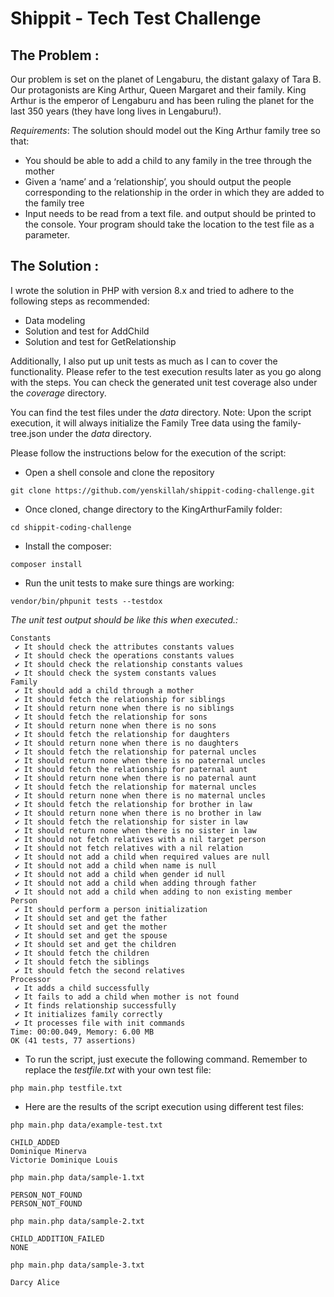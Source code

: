 Shippit - Tech Test Challenge
===================

The Problem :
-------
Our problem is set on the planet of Lengaburu, the distant galaxy of Tara B. Our protagonists are King Arthur, Queen Margaret and their family.
King Arthur is the emperor of Lengaburu and has been ruling the planet for the last 350 years (they have long lives in Lengaburu!).

*Requirements*:
The solution should model out the King Arthur family tree so that:
- You should be able to add a child to any family in the tree through the
mother
- Given a ‘name’ and a ‘relationship’, you should output the people
corresponding to the relationship in the order in which they are added to the family tree
- Input needs to be read from a text file. and output should be printed to the console. Your program should take the location to the test file as a parameter.

The Solution :
-------
I wrote the solution in PHP with version 8.x and tried to adhere to the following steps as recommended:
- Data modeling
- Solution and test for AddChild
- Solution and test for GetRelationship

Additionally, I also put up unit tests as much as I can to cover the functionality. 
Please refer to the test execution results later as you go along with the steps. You can check the generated unit test coverage also under the *coverage* directory.

You can find the test files under the *data* directory.
Note: Upon the script execution, it will always initialize the Family Tree data using the family-tree.json under the *data* directory.

Please follow the instructions below for the execution of the script:
- Open a shell console and clone the repository 
```
git clone https://github.com/yenskillah/shippit-coding-challenge.git
```
- Once cloned, change directory to the KingArthurFamily folder:
```
cd shippit-coding-challenge
```
- Install the composer: 
```
composer install
```

- Run the unit tests to make sure things are working:
```
vendor/bin/phpunit tests --testdox
```
*The unit test output should be like this when executed.:*
```
Constants
 ✔ It should check the attributes constants values
 ✔ It should check the operations constants values
 ✔ It should check the relationship constants values
 ✔ It should check the system constants values
Family
 ✔ It should add a child through a mother
 ✔ It should fetch the relationship for siblings
 ✔ It should return none when there is no siblings
 ✔ It should fetch the relationship for sons
 ✔ It should return none when there is no sons
 ✔ It should fetch the relationship for daughters
 ✔ It should return none when there is no daughters
 ✔ It should fetch the relationship for paternal uncles
 ✔ It should return none when there is no paternal uncles
 ✔ It should fetch the relationship for paternal aunt
 ✔ It should return none when there is no paternal aunt
 ✔ It should fetch the relationship for maternal uncles
 ✔ It should return none when there is no maternal uncles
 ✔ It should fetch the relationship for brother in law
 ✔ It should return none when there is no brother in law
 ✔ It should fetch the relationship for sister in law
 ✔ It should return none when there is no sister in law
 ✔ It should not fetch relatives with a nil target person
 ✔ It should not fetch relatives with a nil relation
 ✔ It should not add a child when required values are null
 ✔ It should not add a child when name is null
 ✔ It should not add a child when gender id null
 ✔ It should not add a child when adding through father
 ✔ It should not add a child when adding to non existing member
Person
 ✔ It should perform a person initialization
 ✔ It should set and get the father
 ✔ It should set and get the mother
 ✔ It should set and get the spouse
 ✔ It should set and get the children
 ✔ It should fetch the children
 ✔ It should fetch the siblings
 ✔ It should fetch the second relatives
Processor
 ✔ It adds a child successfully
 ✔ It fails to add a child when mother is not found
 ✔ It finds relationship successfully
 ✔ It initializes family correctly
 ✔ It processes file with init commands
Time: 00:00.049, Memory: 6.00 MB
OK (41 tests, 77 assertions)
```

- To run the script, just execute the following command. Remember to replace the *testfile.txt* with your own test file:
```
php main.php testfile.txt
```

- Here are the results of the script execution using different test files:
```
php main.php data/example-test.txt
```
```
CHILD_ADDED
Dominique Minerva
Victorie Dominique Louis
```
```
php main.php data/sample-1.txt
```
```
PERSON_NOT_FOUND
PERSON_NOT_FOUND
```
```
php main.php data/sample-2.txt
```
```
CHILD_ADDITION_FAILED
NONE
```
```
php main.php data/sample-3.txt
```
```
Darcy Alice
```
